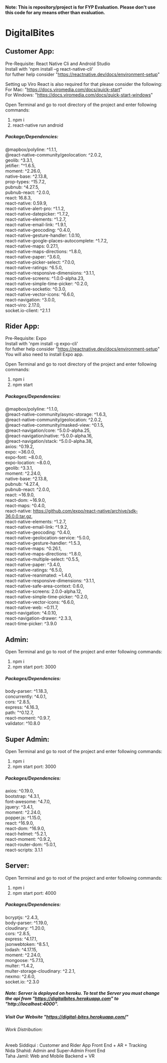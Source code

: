 #### Note: This is repository/project is for FYP Evaluation. Please don't use this code for any means other than evaluation.

# DigitalBites

## Customer App:

Pre-Requisite: React Native Cli and Android Studio\
Install with 'npm install –g react-native-cli'\
for futher help consider "https://reactnative.dev/docs/environment-setup"

Setting up Viro React is also required for that please consider the following:\
For Mac: "https://docs.viromedia.com/docs/quick-start" \
For Windows: "https://docs.viromedia.com/docs/quick-start-windows"

Open Terminal and go to root directory of the project and enter following commands:
1. npm i
2. react-native run android

##### Package/Dependencies:
@mapbox/polyline: ^1.1.1,\
@react-native-community/geolocation: ^2.0.2,\
geolib: ^3.3.1,\
jetifier: "^1.6.5,\
moment: ^2.26.0,\
native-base: ^2.13.8,\
prop-types: ^15.7.2,\
pubnub: ^4.27.5,\
pubnub-react: ^2.0.0,\
react: 16.8.3,\
react-native: 0.59.9,\
react-native-alert-pro: ^1.1.2,\
react-native-datepicker: ^1.7.2,\
react-native-elements: ^1.2.7,\
react-native-email-link: ^1.9.1,\
react-native-geocoding: ^0.4.0,\
react-native-gesture-handler: 1.0.10,\
react-native-google-places-autocomplete: ^1.7.2,\
react-native-maps: 0.27.1,\
react-native-maps-directions: ^1.8.0,\
react-native-paper: ^3.6.0,\
react-native-picker-select: ^7.0.0,\
react-native-ratings: ^6.5.0,\
react-native-responsive-dimensions: ^3.1.1,\
react-native-screens: ^1.0.0-alpha.23,\
react-native-simple-time-picker: ^0.2.0,\
react-native-socketio: ^0.3.0,\
react-native-vector-icons: ^6.6.0,\
react-navigation: ^3.0.0,\
react-viro: 2.17.0,\
socket.io-client: ^2.1.1


## Rider App:

Pre-Requisite: Expo\
Install with 'npm install -g expo-cli'\
for futher help consider "https://reactnative.dev/docs/environment-setup" \
You will also need to install Expo app.

Open Terminal and go to root directory of the project and enter following commands:
1. npm i
2. npm start

##### Packages/Dependencies:
@mapbox/polyline: ^1.1.0,\
@react-native-community/async-storage: ^1.6.3,\
@react-native-community/geolocation: ^2.0.2,\
@react-native-community/masked-view: ^0.1.5,\
@react-navigation/core: ^5.0.0-alpha.25,\
@react-navigation/native: ^5.0.0-alpha.16,\
@react-navigation/stack: ^5.0.0-alpha.38,\
axios: ^0.19.2,\
expo: ~36.0.0,\
expo-font: ~8.0.0,\
expo-location: ~8.0.0,\
geolib: ^3.3.1,\
moment: ^2.24.0,\
native-base: ^2.13.8,\
pubnub: ^4.27.4,\
pubnub-react: ^2.0.0,\
react: ~16.9.0,\
react-dom: ~16.9.0,\
react-maps: ^0.4.0,\
react-native: https://github.com/expo/react-native/archive/sdk-36.0.0.tar.gz, \
react-native-elements: ^1.2.7,\
react-native-email-link: ^1.9.2,\
react-native-geocoding: ^0.4.0,\
react-native-geolocation-service: ^5.0.0,\
react-native-gesture-handler: ^1.5.3,\
react-native-maps: ^0.26.1,\
react-native-maps-directions: ^1.8.0,\
react-native-multiple-select: ^0.5.5,\
react-native-paper: ^3.4.0,\
react-native-ratings: ^6.5.0,\
react-native-reanimated: ~1.4.0,\
react-native-responsive-dimensions: ^3.1.1,\
react-native-safe-area-context: 0.6.0,\
react-native-screens: 2.0.0-alpha.12,\
react-native-simple-time-picker: ^0.2.0,\
react-native-vector-icons: ^6.6.0,\
react-native-web: ~0.11.7,\
react-navigation: ^4.0.10,\
react-navigation-drawer: ^2.3.3,\
react-time-picker: ^3.9.0


## Admin:

Open Terminal and go to root of the project and enter following commands:
1. npm i
2. npm start
port: 3000

##### Packages/Dependencies:
body-parser: ^1.18.3,\
concurrently: ^4.0.1,\
cors: ^2.8.5,\
express: ^4.16.3,\
path: "^0.12.7,\
react-moment: ^0.9.7,\
validator: ^10.8.0


## Super Admin:

Open Terminal and go to root of the project and enter following commands:
1. npm i
2. npm start
port: 3000

##### Packages/Dependencies:
axios: ^0.19.0,\
bootstrap: ^4.3.1,\
font-awesome: ^4.7.0,\
jquery: ^3.4.1,\
moment: ^2.24.0,\
popper.js: ^1.15.0,\
react: ^16.9.0,\
react-dom: ^16.9.0,\
react-helmet: ^5.2.1,\
react-moment: ^0.9.2,\
react-router-dom: ^5.0.1,\
react-scripts: 3.1.1


## Server:

Open Terminal and go to root of the project and enter following commands:
1. npm i
2. npm start
port: 4000

##### Packages/Dependencies:
bcryptjs: ^2.4.3,\
body-parser: ^1.19.0,\
cloudinary: ^1.20.0,\
cors: ^2.8.5,\
express: ^4.17.1,\
jsonwebtoken: ^8.5.1,\
lodash: ^4.17.15,\
moment: ^2.24.0,\
mongoose: ^5.7.13,\
multer: ^1.4.2,\
multer-storage-cloudinary: ^2.2.1,\
nexmo: ^2.6.0,\
socket.io: ^2.3.0


##### Note: Server is deployed on heroku. To test the Server you must change the api from "https://digitalbites.herokuapp.com" to "http://localhost:4000".

##### Visit Our Website "https://digital-bites.herokuapp.com/"

###### Work Distribution:
Areeb Siddiqui : Customer and Rider App Front End + AR + Tracking\
Nida Shahid: Admin and Super-Admin Front End\
Taha Jamil: Web and Mobile Backend + VR
